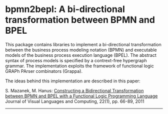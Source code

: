bpmn2bepl: A bi-directional transformation between BPMN and BPEL
================================================================

This package contains libraries to implement a bi-directional
transformation between the business process modeling notation (BPMN)
and executable models of the business process execution language (BPEL).
The abstract syntax of process models is specified by a
contrext-free hypergraph grammar. The implementation
exploits the framework of functional logic GRAPh PArser combinators
(Grappa).

The ideas behind this implementation are described in this paper:

S. Mazanek, M. Hanus:
[Constructing a Bidirectional Transformation between BPMN and BPEL with a Functional Logic Programming Language](http://dx.doi.org/10.1016/j.jvlc.2010.11.005)
Journal of Visual Languages and Computing, 22(1), pp. 66-89, 2011

--------------------------------------------------------------------------
